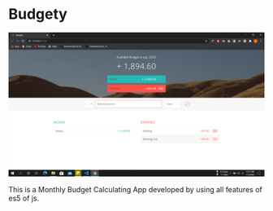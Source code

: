 # Budgety

![alt text](https://github.com/zakariabijoy/Budgety/blob/master/project_ss.png)



This is a Monthly Budget Calculating App developed by using all features of es5 of js. 


